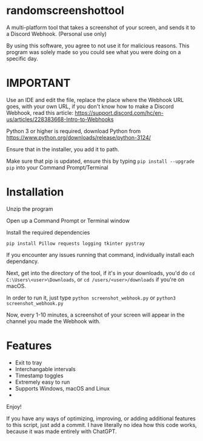 # randomscreenshottool
A multi-platform tool that takes a screenshot of your screen, and sends it to a Discord Webhook. (Personal use only)

By using this software, you agree to not use it for malicious reasons. This program was solely made so you could see what you were doing on a specific day.

# IMPORTANT
Use an IDE and edit the file, replace the place where the Webhook URL goes, with your own URL, if you don't know how to make a Discord Webhook, read this article: https://support.discord.com/hc/en-us/articles/228383668-Intro-to-Webhooks

Python 3 or higher is required, download Python from https://www.python.org/downloads/release/python-3124/

Ensure that in the installer, you add it to path.

Make sure that pip is updated, ensure this by typing ```pip install --upgrade pip``` into your Command Prompt/Terminal

# Installation
Unzip the program

Open up a Command Prompt or Terminal window

Install the required dependencies

```pip install Pillow requests logging tkinter pystray```

If you encounter any issues running that command, individually install each dependancy.

Next, get into the directory of the tool, if it's in your downloads, you'd do ```cd C:\Users\<user>\Downloads```, or ```cd /users/<user>/downloads``` if you're on macOS.

In order to run it, just type ```python screenshot_webhook.py``` or ```python3 screenshot_webhook.py```

Now, every 1-10 minutes, a screenshot of your screen will appear in the channel you made the Webhook with.




# Features

- Exit to tray
- Interchangable intervals
- Timestamp toggles
- Extremely easy to run
- Supports Windows, macOS and Linux
- 
Enjoy!




If you have any ways of optimizing, improving, or adding additional features to this script, just add a commit. I have literally no idea how this code works, because it was made entirely with ChatGPT.
